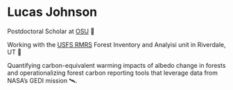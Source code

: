 # Lucas Johnson 

Postdoctoral Scholar at [OSU](https://oregonstate.edu/) 🦫

Working with the [USFS RMRS](https://research.fs.usda.gov/rmrs) Forest Inventory and Analyisi unit in Riverdale, UT :evergreen_tree:

Quantifying carbon-equivalent warming impacts of albedo change in forests and operationalizing forest carbon reporting tools that leverage data from NASA’s GEDI mission 🛰️.



